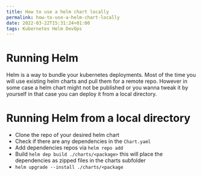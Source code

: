 ```yaml
---
title: How to use a helm chart locally
permalink: how-to-use-a-helm-chart-locally
date: 2022-03-22T15:31:24+01:00
tags: Kubernetes Helm DevOps
---
```


# Running Helm

Helm is a way to bundle your kubernetes deployments. Most of the time you will
use existing helm charts and pull them for a remote repo. However in some case a
helm chart might not be published or you wanna tweak it by yourself in that case
you can deploy it from a local directory.

# Running Helm from a local directory

- Clone the repo of your desired helm chart
- Check if there are any dependencies in the `Chart.yaml`
- Add dependencies repos via `helm repo add`
- Build `helm dep build ./charts/<package>` this will place the dependencies as
  zipped files in the charts subfolder
- `helm upgrade --install ./charts/<package`
